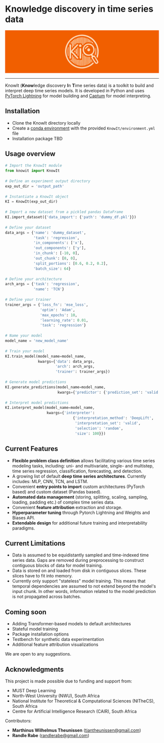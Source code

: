 # Knowledge discovery in time series data

![KI_logo.png](KI_logo.png)

---

KnowIt (**Know**ledge discovery **I**n **T**ime series data) is a toolkit to build and interpret deep time series models. 
It is developed in Python and uses [PyTorch Lightning](https://github.com/Lightning-AI/pytorch-lightning) for model building and [Captum](https://github.com/pytorch/captum) for model interpreting.

## Installation

 - Clone the KnowIt directory locally
 - Create a [conda environment](https://docs.conda.io/projects/conda/en/stable/user-guide/tasks/manage-environments.html#creating-an-environment-from-an-environment-yml-file) with the provided ``KnowIt/environment.yml`` file
 - Installation package TBD

## Usage overview

```python
# Import the KnowIt module
from knowit import KnowIt

# Define an experiment output directory
exp_out_dir = 'output_path'

# Instantiate a KnowIt object
KI = KnowIt(exp_out_dir)

# Import a new dataset from a pickled pandas DataFrame
KI.import_dataset({'data_import': {'path': 'dummy_df.pkl'}})

# Define your dataset
data_args = {'name': 'dummy_dataset',
             'task': 'regression',
             'in_components': ['x'],
             'out_components': ['y'],
             'in_chunk': [-10, 0],
             'out_chunk': [0, 0],
             'split_portions': [0.6, 0.2, 0.2],
             'batch_size': 64}

# Define your architecture
arch_args = {'task': 'regression',
             'name': 'TCN'}

# Define your trainer
trainer_args = {'loss_fn': 'mse_loss',
                'optim': 'Adam',
                'max_epochs': 10,
                'learning_rate': 0.01,
                'task': 'regression'}

# Name your model
model_name = 'new_model_name'

# Train your model
KI.train_model(model_name=model_name, 
               kwargs={'data': data_args, 
                       'arch': arch_args, 
                       'trainer': trainer_args})

# Generate model predictions
KI.generate_predictions(model_name=model_name, 
                        kwargs={'predictor': {'prediction_set': 'valid'}})

# Interpret model predictions
KI.interpret_model(model_name=model_name, 
                   kwargs={'interpreter': 
                               {'interpretation_method': 'DeepLift', 
                                'interpretation_set': 'valid', 
                                'selection': 'random', 
                                'size': 100}})
```

## Current Features
 - **Flexible problem class definition** allows facilitating various time series modeling 
tasks, including: uni- and multivariate, single- and multistep, time series regression, classification, forecasting, and detection. 
 - A growing list of default **deep time series architectures**. Currently includes: MLP, 
CNN, TCN, and LSTM.
 - Convenient **entry points to import** custom architectures (PyTorch based) and custom dataset (Pandas based).
 - **Automated data management** (storing, splitting, scaling, sampling, loading, padding etc.) of complex 
time series data.
 - Convenient **feature attribution** extraction and storage.
 - **Hyperparameter tuning** through Pytorch Lightning and Weights and Biases API.
 - **Extendable design** for additional future training and interpretability paradigms.

## Current Limitations
 - Data is assumed to be equidistantly sampled and time-indexed time series data. 
Gaps are removed during preprocessing to construct contiguous blocks of data for model training.
 - Data is stored on and loaded from disk in contiguous slices. These slices have to fit into memory.
 - Currently only support "stateless" model training. This means that temporal dependencies 
are assumed to not extend beyond the model's input chunk. In other words, information related to 
the model prediction is not propagated across batches.

## Coming soon

 - Adding Transformer-based models to default architectures
 - Stateful model training
 - Package installation options
 - Testbench for synthetic data experimentation
 - Additional feature attribution visualizations

We are open to any suggestions.

## Acknowledgments

This project is made possible due to funding and support from:
- MUST Deep Learning
- North-West University (NWU), South Africa
- National Institute for Theoretical & Computational Sciences (NITheCS), South Africa
- Centre for Artificial Intelligence Research (CAIR), South Africa

Contributors:
- **Marthinus Wilhelmus Theunissen** (tiantheunissen@gmail.com)
- **Randle Rabe** (randlerabe@gmail.com)

